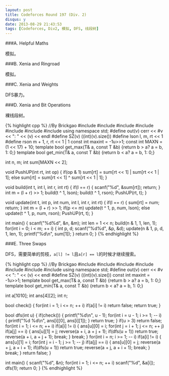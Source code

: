 ```yaml
---
layout: post
title: Codeforces Round 197 (Div. 2)
disqus: y
date: 2013-08-29 21:43:53
tags: [Codeforces, Div2, 模拟, DFS, 线段树]
---
```


###A. Helpful Maths

模拟。

###B. Xenia and Ringroad

模拟。

###C. Xenia and Weights

DFS暴力。

###D. Xenia and Bit Operations

裸线段树。

{% highlight cpp %}
//By Brickgao
#include <iostream>
#include <cstdio>
#include <cstring>
#include <cmath>
#include <cstdlib>
#include <algorithm>
#include <vector>
using namespace std;
#define out(v) cerr << #v << ": " << (v) << endl
#define SZ(v) ((int)(v).size())
#define lson l, m, rt << 1
#define rson m + 1, r, rt << 1 | 1
const int maxint = -1u>>1;
const int MAXN = (1 << 17) + 10;
template <class T> bool get_max(T& a, const T &b) {return b > a? a = b, 1: 0;}
template <class T> bool get_min(T& a, const T &b) {return b < a? a = b, 1: 0;}

int n, m;
int sum[MAXN << 2];

void PushUP(int rt, int op) {
    if(op & 1) 
        sum[rt] = sum[rt << 1] | sum[rt << 1 | 1];
    else
        sum[rt] = sum[rt << 1] ^ sum[rt << 1 | 1];
}

void build(int t, int l, int r, int rt) {
    if(l == r) {
        scanf("%d", &sum[rt]);
        return;
    }
    int m = (l + r) >> 1;
    build(t ^ 1, lson);
    build(t ^ 1, rson);
    PushUP(rt, t);
}

void update(int t, int p, int num, int l, int r, int rt) {
    if(l == r) {
        sum[rt] = num;
        return;
    }
    int m = (l + r) >> 1;
    if(p <= m)  update(t ^ 1, p, num, lson);
    else    update(t ^ 1, p, num, rson);
    PushUP(rt, t);
}

int main() {
    scanf("%d%d", &n, &m);
    int len = 1 << n;
    build(n & 1, 1, len, 1);
    for(int i = 0; i < m; ++ i) {
        int p, d;
        scanf("%d%d", &p, &d);
        update(n & 1, p, d, 1, len, 1);
        printf("%d\n", sum[1]);
    }
    return 0;
}
{% endhighlight %}

###E. Three Swaps

DFS，需要简单的剪枝，`a[l] != l`且`a[r] == l`的时候才继续搜索。

{% highlight cpp %}
//By Brickgao
#include <iostream>
#include <cstdio>
#include <cstring>
#include <cmath>
#include <cstdlib>
#include <algorithm>
#include <vector>
using namespace std;
#define out(v) cerr << #v << ": " << (v) << endl
#define SZ(v) ((int)(v).size())
const int maxint = -1u>>1;
template <class T> bool get_max(T& a, const T &b) {return b > a? a = b, 1: 0;}
template <class T> bool get_min(T& a, const T &b) {return b < a? a = b, 1: 0;}

int a[1010];
int ans[4][2];
int n;

bool check() {
    for(int i = 1; i <= n; ++ i)
        if(a[i] != i)   return false;
    return true;
}

bool dfs(int u) {
    if(check()) {
        printf("%d\n", u - 1);
        for(int i = u - 1; i >= 1; -- i) {
            printf("%d %d\n", ans[i][0], ans[i][1]);
        }
        return true;
    }
    if(u > 3)   return false;
    for(int i = 1; i <= n; ++ i)
        if(a[i] != i) {
            ans[u][0] = i;
            for(int j = i + 1; j <= n; ++ j)
                if(a[j] == i) {
                    ans[u][1] = j;
                    reverse(a + i, a + j + 1);
                    if(dfs(u + 1))  return true;
                    reverse(a + i, a + j + 1);
                    break;
                }
            break;
        }
    for(int i = n; i >= 1; -- i)
        if(a[i] != i) {
            ans[u][1] = i;
            for(int j = i - 1; j >= 1; -- j)
                if(a[j] == i) {
                    ans[u][0] = j;
                    reverse(a + j, a + i + 1);
                    if(dfs(u + 1))  return true;
                    reverse(a + j, a + i + 1);
                    break;
                }
            break;
        }
    return false;
}

int main() {
    scanf("%d", &n);
    for(int i = 1; i <= n; ++ i)
        scanf("%d", &a[i]);
    dfs(1);
    return 0;
}
{% endhighlight %}
